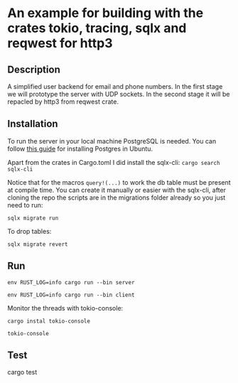 # An example for building with the crates tokio, tracing, sqlx and reqwest for http3

## Description

A simplified user backend for email and phone numbers.
In the first stage we will prototype the server with UDP sockets.
In the second stage it will be repacled by http3 from reqwest crate.


## Installation

To run the server in your local machine PostgreSQL is needed. You can follow [this guide](https://ubuntu.com/server/docs/install-and-configure-postgresql) for installing Postgres in Ubuntu.

Apart from the crates in Cargo.toml I did install the sqlx-cli:
```cargo search sqlx-cli```

Notice that for the macros ```query!(...)``` to work the db table must be present at compile time. You can create it manually or easier with the sqlx-cli, after cloning the repo the scripts are in the migrations folder already so you just need to run:

```sqlx migrate run```

To drop tables:

```sqlx migrate revert```

## Run
```env RUST_LOG=info cargo run --bin server```

```env RUST_LOG=info cargo run --bin client```

Monitor the threads with tokio-console:

```cargo instal tokio-console```

```tokio-console```

## Test
cargo test

